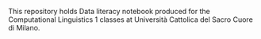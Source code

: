 This repository holds Data literacy notebook produced for the Computational Linguistics 1 classes at Università Cattolica del Sacro Cuore di Milano.
